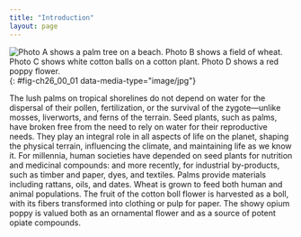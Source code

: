 ```yaml
---
title: "Introduction"
layout: page
---
```



<?cnx.eoc class="summary" title="Sections Summary"?>

<?cnx.eoc class="art-exercise" title="Art Connections"?>

<?cnx.eoc class="multiple-choice" title="Multiple Choice"?>

<?cnx.eoc class="free-response" title="Free Response"?>

 ![Photo A shows a palm tree on a beach. Photo B shows a field of wheat. Photo C shows white cotton balls on a cotton plant. Photo D shows a red poppy flower.](../resources/Figure_26_00_01abcd.jpg "Seed plants dominate the landscape and play an integral role in human societies. (a) Palm trees grow along the shoreline; (b) wheat is a crop grown in most of the world; (c) the flower of the cotton plant produces fibers that are woven into fabric; (d) the potent alkaloids of the beautiful opium poppy have influenced human life both as a medicinal remedy and as a dangerously addictive drug. (credit a: modification of work by Ryan Kozie; credit b: modification of work by Stephen Ausmus; credit c: modification of work by David Nance; credit d: modification of work by Jolly Janner)"){: #fig-ch26_00_01 data-media-type="image/jpg"}

The lush palms on tropical shorelines do not depend on water for the dispersal of their pollen, fertilization, or the survival of the zygote—unlike mosses, liverworts, and ferns of the terrain. Seed plants, such as palms, have broken free from the need to rely on water for their reproductive needs. They play an integral role in all aspects of life on the planet, shaping the physical terrain, influencing the climate, and maintaining life as we know it. For millennia, human societies have depended on seed plants for nutrition and medicinal compounds: and more recently, for industrial by-products, such as timber and paper, dyes, and textiles. Palms provide materials including rattans, oils, and dates. Wheat is grown to feed both human and animal populations. The fruit of the cotton boll flower is harvested as a boll, with its fibers transformed into clothing or pulp for paper. The showy opium poppy is valued both as an ornamental flower and as a source of potent opiate compounds.

